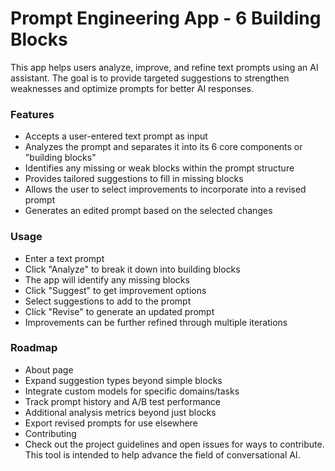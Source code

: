 # Prompt Engineering App - 6 Building Blocks
This app helps users analyze, improve, and refine text prompts using an AI assistant. The goal is to provide targeted suggestions to strengthen weaknesses and optimize prompts for better AI responses.

### Features
- Accepts a user-entered text prompt as input
- Analyzes the prompt and separates it into its 6 core components or "building blocks"
- Identifies any missing or weak blocks within the prompt structure
- Provides tailored suggestions to fill in missing blocks
- Allows the user to select improvements to incorporate into a revised prompt
- Generates an edited prompt based on the selected changes
### Usage
- Enter a text prompt
- Click "Analyze" to break it down into building blocks
- The app will identify any missing blocks
- Click "Suggest" to get improvement options
- Select suggestions to add to the prompt
- Click "Revise" to generate an updated prompt
- Improvements can be further refined through multiple iterations
### Roadmap
- About page
- Expand suggestion types beyond simple blocks
- Integrate custom models for specific domains/tasks
- Track prompt history and A/B test performance
- Additional analysis metrics beyond just blocks
- Export revised prompts for use elsewhere
- Contributing
- Check out the project guidelines and open issues for ways to contribute. This tool is intended to help advance the field of conversational AI.